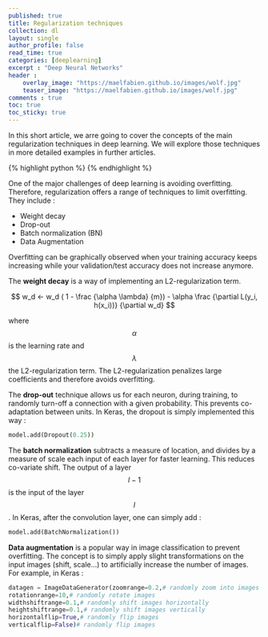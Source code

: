 ```yaml
---
published: true
title: Regularization techniques
collection: dl
layout: single
author_profile: false
read_time: true
categories: [deeplearning]
excerpt : "Deep Neural Networks"
header :
    overlay_image: "https://maelfabien.github.io/images/wolf.jpg"
    teaser_image: "https://maelfabien.github.io/images/wolf.jpg"
comments : true
toc: true
toc_sticky: true
---
```


In this short article, we arre going to cover the concepts of the main regularization techniques in deep learning. We will explore those techniques in more detailed examples in further articles.

{% highlight python %}
{% endhighlight %}

<script type="text/javascript" async
    src="https://cdn.mathjax.org/mathjax/latest/MathJax.js?config=TeX-MML-AM_CHTML">
</script>

One of the major challenges of deep learning is avoiding overfitting. Therefore, regularization offers a range of techniques to limit overfitting. They include :
- Weight decay
- Drop-out
- Batch normalization (BN)
- Data Augmentation

Overfitting can be graphically observed when your training accuracy keeps increasing while your validation/test accuracy does not increase anymore. 

The **weight decay** is a way of implementing an L2-regularization term. 

$$ w_d ← w_d ( 1 - \frac {\alpha \lambda} {m}) - \alpha  \frac {\partial L(y_i, h(x_i))} {\partial w_d} $$

where $$ \alpha $$ is the learning rate and $$ \lambda $$ the L2-regularization term. The L2-regularization penalizes large coefficients and therefore avoids overfitting.

The **drop-out** technique allows us for each neuron, during training, to randomly turn-off a connection with a given probability. This prevents co-adaptation between units. In Keras, the dropout is simply implemented this way :
```python
model.add(Dropout(0.25))
```

The **batch normalization** subtracts a measure of location, and divides by a measure of scale each input of each layer for faster learning. This reduces co-variate shift. The output of a layer $$ l-1 $$ is the input of the layer $$ l $$ . In  Keras, after the convolution layer, one can simply add :
```python
model.add(BatchNormalization())
```

**Data augmentation** is a popular way in image classification to prevent overfitting. The concept is to simply apply slight transformations on the input images (shift, scale...) to artificially increase the number of images. For example, in Keras :

```python
datagen = ImageDataGenerator(zoomrange=0.2,# randomly zoom into images
rotationrange=10,# randomly rotate images
widthshiftrange=0.1,# randomly shift images horizontally
heightshiftrange=0.1,# randomly shift images vertically
horizontalflip=True,# randomly flip images
verticalflip=False)# randomly flip images
```
